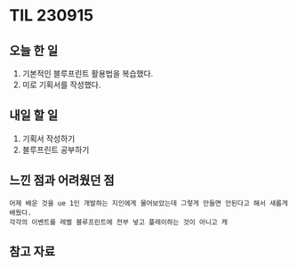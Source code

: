 TIL 230915
======

오늘 한 일
------

  1. 기본적인 블루프린트 활용법을 복습했다.
  2. 미로 기획서를 작성했다.
      
내일 할 일
------

  1. 기획서 작성하기
  2. 블루프린트 공부하기

느낀 점과 어려웠던 점
------
```
어제 배운 것을 ue 1인 개발하는 지인에게 물어보았는데 그렇게 만들면 안된다고 해서 새롭게 배웠다.
각각의 이벤트를 레벨 블루프린트에 전부 넣고 플레이하는 것이 아니고 캐

```

참고 자료
------
